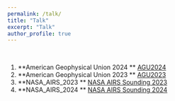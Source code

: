 ```yaml
---
permalink: /talk/
title: "Talk"
excerpt: "Talk"
author_profile: true
---
```


<br/>


1. **American Geophysical Union 2024 ** [AGU2024](https://github.com/mukeshraeee/mukeshraeee.github.io/tree/master/files/AGU_2024.pdf)
2. **American Geophysical Union 2023 ** [AGU2023](https://github.com/mukeshraeee/mukeshraeee.github.io/tree/master/files/AGU_2023.pdf)
3. **NASA_AIRS_2023 ** [NASA AIRS Sounding 2023](https://github.com/mukeshraeee/mukeshraeee.github.io/tree/master/files/NASA_AIRS_2023.pdf)
4. **NASA_AIRS_2024 ** [NASA AIRS Sounding 2024](https://github.com/mukeshraeee/mukeshraeee.github.io/tree/master/files/NASA_AIRS_2024.pdf)


